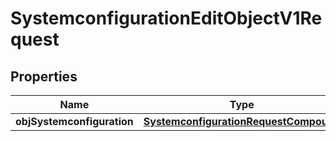 

# SystemconfigurationEditObjectV1Request

## Properties

Name | Type | Description | Notes
------------ | ------------- | ------------- | -------------
**objSystemconfiguration** | [**SystemconfigurationRequestCompound**](SystemconfigurationRequestCompound.md) |  | 




